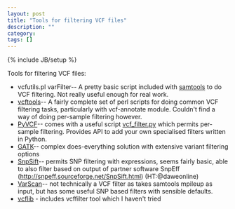 ```yaml
---
layout: post
title: "Tools for filtering VCF files"
description: ""
category: 
tags: []
---
```

{% include JB/setup %}

Tools for filtering VCF files:

*	vcfutils.pl varFilter-- A pretty basic script included with [samtools](http://samtools.sourceforge.net/) to do VCF filtering. Not really useful enough for real work.
* 	[vcftools](http://vcftools.sourceforge.net/)-- A fairly complete set of perl scripts for doing common VCF filtering tasks, particularly with vcf-annotate module. Couldn't find a way of doing per-sample filtering however.
*	[PyVCF](https://github.com/jamescasbon/PyVCF)-- comes with a useful script [vcf_filter.py](http://pyvcf.readthedocs.org/en/latest/FILTERS.html) which permits per-sample filtering. Provides API to add your own specialised filters written in Python.
*	[GATK](http://www.broadinstitute.org/gatk/gatkdocs/)-- complex does-everything solution with extensive variant filtering options
*	[SnpSift](http://snpeff.sourceforge.net/SnpSift.html)-- permits SNP filtering with expressions, seems fairly basic, able to also filter based on output of partner software SnpEff (http://snpeff.sourceforge.net/SnpSift.html) (HT:@daweonline)
*	[VarScan](http://varscan.sourceforge.net/)-- not technically a VCF filter as takes samtools mpileup as input, but has some useful SNP based filters with sensible defaults.
*	[vcflib](https://github.com/ekg/vcflib) - includes vcffilter tool which I haven't tried 
